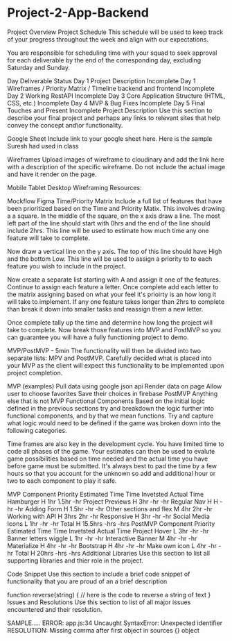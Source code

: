 # Project-2-App-Backend


Project Overview
Project Schedule
This schedule will be used to keep track of your progress throughout the week and align with our expectations.

You are responsible for scheduling time with your squad to seek approval for each deliverable by the end of the corresponding day, excluding Saturday and Sunday.

Day	Deliverable	Status
Day 1	Project Description	Incomplete
Day 1	Wireframes / Priority Matrix / Timeline backend and frontend	Incomplete
Day 2	Working RestAPI	Incomplete
Day 3	Core Application Structure (HTML, CSS, etc.)	Incomplete
Day 4	MVP & Bug Fixes	Incomplete
Day 5	Final Touches and Present	Incomplete
Project Description
Use this section to describe your final project and perhaps any links to relevant sites that help convey the concept and\or functionality.

Google Sheet
Include link to your google sheet here. Here is the sample Suresh had used in class

Wireframes
Upload images of wireframe to cloudinary and add the link here with a description of the specific wireframe. Do not include the actual image and have it render on the page.

Mobile
Tablet
Desktop
Wireframing Resources:

Mockflow
Figma
Time/Priority Matrix
Include a full list of features that have been prioritized based on the Time and Priority Matix. This involves drawing a a square. In the middle of the square, on the x axis draw a line. The most left part of the line should start with 0hrs and the end of the line should include 2hrs. This line will be used to estimate how much time any one feature will take to complete.

Now draw a vertical line on the y axis. The top of this line should have High and the bottom Low. This line will be used to assign a priority to to each feature you wish to include in the project.

Now create a separate list starting with A and assign it one of the features. Continue to assign each feature a letter. Once complete add each letter to the matrix assigning based on what your feel it's prioirty is an how long it will take to implement. If any one feature takes longer than 2hrs to complete than break it down into smaller tasks and reassign them a new letter.

Once complete tally up the time and determine how long the project will take to complete. Now break those features into MVP and PostMVP so you can guarantee you will have a fully functioning project to demo.

MVP/PostMVP - 5min
The functionality will then be divided into two separate lists: MPV and PostMVP. Carefully decided what is placed into your MVP as the client will expect this functionality to be implemented upon project completion.

MVP (examples)
Pull data using google json api
Render data on page
Allow user to choose favorites
Save their choices in firebase
PostMVP
Anything else that is not MVP
Functional Components
Based on the initial logic defined in the previous sections try and breakdown the logic further into functional components, and by that we mean functions. Try and capture what logic would need to be defined if the game was broken down into the following categories.

Time frames are also key in the development cycle. You have limited time to code all phases of the game. Your estimates can then be used to evalute game possibilities based on time needed and the actual time you have before game must be submitted. It's always best to pad the time by a few hours so that you account for the unknown so add and additional hour or two to each component to play it safe.

MVP
Component	Priority	Estimated Time	Time Invetsted	Actual Time
Hamburger	H	1hr	1.5hr	-hr
Project Previews	H	3hr	-hr	-hr
Regular Nav	H	H	-hr	-hr
Adding Form	H	1.5hr	-hr	-hr
Other sections and flex	M	4hr	2hr	-hr
Working with API	H	3hrs	2hr	-hr
Responsive	H	3hr	-hr	-hr
Social Media Icons	L	1hr	-hr	-hr
Total	H	15.5hrs	-hrs	-hrs
PostMVP
Component	Priority	Estimated Time	Time Invetsted	Actual Time
Project Hover	L	3hr	-hr	-hr
Banner letters wiggle	L	1hr	-hr	-hr
Interactive Banner	M	4hr	-hr	-hr
Materialize	H	4hr	-hr	-hr
Bootstrap	H	4hr	-hr	-hr
Make own icon	L	4hr	-hr	-hr
Total	H	20hrs	-hrs	-hrs
Additional Libraries
Use this section to list all supporting libraries and thier role in the project.

Code Snippet
Use this section to include a brief code snippet of functionality that you are proud of an a brief description

function reverse(string) {
	// here is the code to reverse a string of text
}
Issues and Resolutions
Use this section to list of all major issues encountered and their resolution.

SAMPLE.....
ERROR: app.js:34 Uncaught SyntaxError: Unexpected identifier
RESOLUTION: Missing comma after first object in sources {} object

